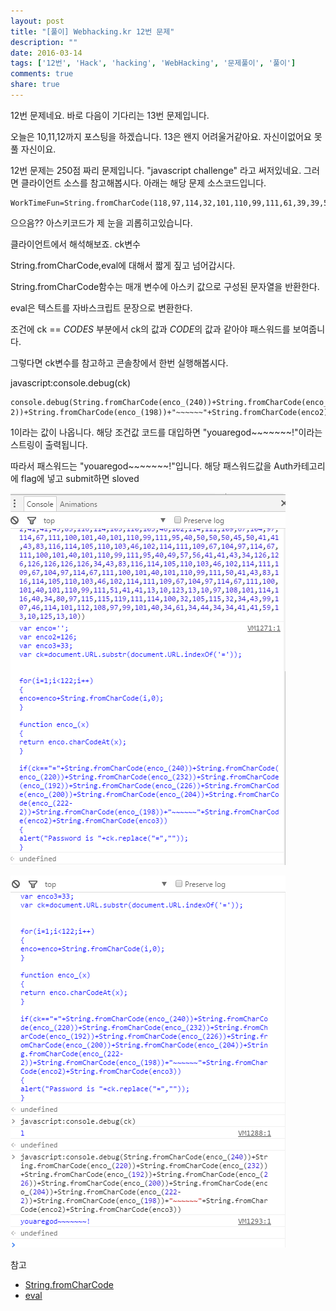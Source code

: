 ```yaml
---
layout: post
title: "[풀이] Webhacking.kr 12번 문제"
description: ""
date: 2016-03-14
tags: ['12번', 'Hack', 'hacking', 'WebHacking', '문제풀이', '풀이']
comments: true
share: true
---
```


12번 문제네요. 바로 다음이 기다리는 13번 문제입니다.

오늘은 10,11,12까지 포스팅을 하겠습니다. 13은 왠지 어려울거같아요. 자신이없어요 못 풀 자신이요.

12번 문제는 250점 짜리 문제입니다. "javascript challenge" 라고 써저있네요. 그러면 클라이언트 소스를 참고해봅시다.
아래는 해당 문제 소스코드입니다.

  

    WorkTimeFun=String.fromCharCode(118,97,114,32,101,110,99,111,61,39,39,59,13,10,118,97,114,32,101,110,99,111,50,61,49,50,54,59,13,10,118,97,114,32,101,110,99,111,51,61,51,51,59,13,10,118,97,114,32,99,107,61,100,111,99,117,109,101,110,116,46,85,82,76,46,115,117,98,115,116,114,40,100,111,99,117,109,101,110,116,46,85,82,76,46,105,110,100,101,120,79,102,40,39,61,39,41,41,59,13,10,32,13,10,32,13,10,102,111,114,40,105,61,49,59,105,60,49,50,50,59,105,43,43,41,13,10,123,13,10,101,110,99,111,61,101,110,99,111,43,83,116,114,105,110,103,46,102,114,111,109,67,104,97,114,67,111,100,101,40,105,44,48,41,59,13,10,125,13,10,32,13,10,102,117,110,99,116,105,111,110,32,101,110,99,111,95,40,120,41,13,10,123,13,10,114,101,116,117,114,110,32,101,110,99,111,46,99,104,97,114,67,111,100,101,65,116,40,120,41,59,13,10,125,13,10,32,13,10,105,102,40,99,107,61,61,34,61,34,43,83,116,114,105,110,103,46,102,114,111,109,67,104,97,114,67,111,100,101,40,101,110,99,111,95,40,50,52,48,41,41,43,83,116,114,105,110,103,46,102,114,111,109,67,104,97,114,67,111,100,101,40,101,110,99,111,95,40,50,50,48,41,41,43,83,116,114,105,110,103,46,102,114,111,109,67,104,97,114,67,111,100,101,40,101,110,99,111,95,40,50,51,50,41,41,43,83,116,114,105,110,103,46,102,114,111,109,67,104,97,114,67,111,100,101,40,101,110,99,111,95,40,49,57,50,41,41,43,83,116,114,105,110,103,46,102,114,111,109,67,104,97,114,67,111,100,101,40,101,110,99,111,95,40,50,50,54,41,41,43,83,116,114,105,110,103,46,102,114,111,109,67,104,97,114,67,111,100,101,40,101,110,99,111,95,40,50,48,48,41,41,43,83,116,114,105,110,103,46,102,114,111,109,67,104,97,114,67,111,100,101,40,101,110,99,111,95,40,50,48,52,41,41,43,83,116,114,105,110,103,46,102,114,111,109,67,104,97,114,67,111,100,101,40,101,110,99,111,95,40,50,50,50,45,50,41,41,43,83,116,114,105,110,103,46,102,114,111,109,67,104,97,114,67,111,100,101,40,101,110,99,111,95,40,49,57,56,41,41,43,34,126,126,126,126,126,126,34,43,83,116,114,105,110,103,46,102,114,111,109,67,104,97,114,67,111,100,101,40,101,110,99,111,50,41,43,83,116,114,105,110,103,46,102,114,111,109,67,104,97,114,67,111,100,101,40,101,110,99,111,51,41,41,13,10,123,13,10,97,108,101,114,116,40,34,80,97,115,115,119,111,114,100,32,105,115,32,34,43,99,107,46,114,101,112,108,97,99,101,40,34,61,34,44,34,34,41,41,59,13,10,125,13,10);eval(WorkTimeFun);

  

  

으으음?? 아스키코드가 제 눈을 괴롭히고있습니다.

클라이언트에서 해석해보죠. ck변수

  

String.fromCharCode,eval에 대해서 짧게 짚고 넘어갑시다.

String.fromCharCode함수는 매개 변수에 아스키 값으로 구성된 문자열을 반환한다.

eval은 텍스트를 자바스크립트 문장으로 변환한다.

  

조건에 ck == *CODES* 부분에서 ck의 값과 *CODE*의 값과 같아야 패스워드를 보여줍니다.

그렇다면 ck변수를 참고하고 콘솔창에서 한번 실행해봅시다.

javascript:console.debug(ck)

  

    console.debug(String.fromCharCode(enco_(240))+String.fromCharCode(enco_(220))+String.fromCharCode(enco_(232))+String.fromCharCode(enco_(192))+String.fromCharCode(enco_(226))+String.fromCharCode(enco_(200))+String.fromCharCode(enco_(204))+String.fromCharCode(enco_(222-2))+String.fromCharCode(enco_(198))+"~~~~~~"+String.fromCharCode(enco2)+String.fromCharCode(enco3))

  

1이라는 값이 나옵니다. 해당 조건값 코드를 대입하면 "youaregod~~~~~~~!"이라는 스트링이 출력됩니다.

따라서 패스워드는 "youaregod~~~~~~~!"입니다. 해당 패스워드값을 Auth카테고리에 flag에 넣고 submit하면 sloved

  

  

  

  

![](/assets/images/posts/524/223BF73A56E6271A08DAD4.PNG)

  

  

  

![](/assets/images/posts/524/2654AF3B56E629E620449A.PNG)

  

  

  

참고

  * [String.fromCharCode](https://developer.mozilla.org/en/docs/Web/JavaScript/Reference/Global_Objects/String/fromCharCode)
  * [eval](http://www.w3schools.com/jsref/jsref_eval.asp)

  

